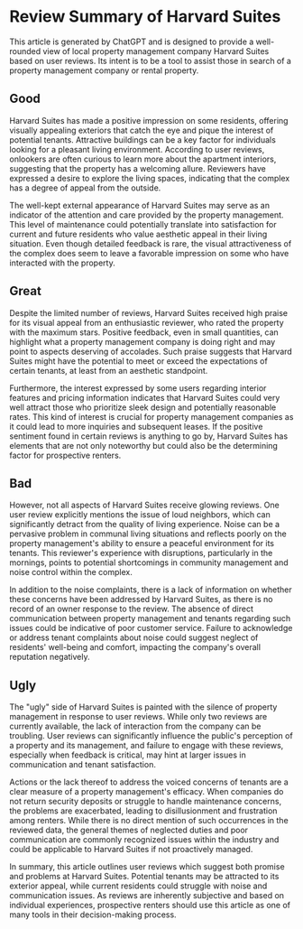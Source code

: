 # Review Summary of Harvard Suites

This article is generated by ChatGPT and is designed to provide a well-rounded view of local property management company Harvard Suites based on user reviews. Its intent is to be a tool to assist those in search of a property management company or rental property.

## Good

Harvard Suites has made a positive impression on some residents, offering visually appealing exteriors that catch the eye and pique the interest of potential tenants. Attractive buildings can be a key factor for individuals looking for a pleasant living environment. According to user reviews, onlookers are often curious to learn more about the apartment interiors, suggesting that the property has a welcoming allure. Reviewers have expressed a desire to explore the living spaces, indicating that the complex has a degree of appeal from the outside.

The well-kept external appearance of Harvard Suites may serve as an indicator of the attention and care provided by the property management. This level of maintenance could potentially translate into satisfaction for current and future residents who value aesthetic appeal in their living situation. Even though detailed feedback is rare, the visual attractiveness of the complex does seem to leave a favorable impression on some who have interacted with the property.

## Great

Despite the limited number of reviews, Harvard Suites received high praise for its visual appeal from an enthusiastic reviewer, who rated the property with the maximum stars. Positive feedback, even in small quantities, can highlight what a property management company is doing right and may point to aspects deserving of accolades. Such praise suggests that Harvard Suites might have the potential to meet or exceed the expectations of certain tenants, at least from an aesthetic standpoint.

Furthermore, the interest expressed by some users regarding interior features and pricing information indicates that Harvard Suites could very well attract those who prioritize sleek design and potentially reasonable rates. This kind of interest is crucial for property management companies as it could lead to more inquiries and subsequent leases. If the positive sentiment found in certain reviews is anything to go by, Harvard Suites has elements that are not only noteworthy but could also be the determining factor for prospective renters.

## Bad

However, not all aspects of Harvard Suites receive glowing reviews. One user review explicitly mentions the issue of loud neighbors, which can significantly detract from the quality of living experience. Noise can be a pervasive problem in communal living situations and reflects poorly on the property management's ability to ensure a peaceful environment for its tenants. This reviewer's experience with disruptions, particularly in the mornings, points to potential shortcomings in community management and noise control within the complex.

In addition to the noise complaints, there is a lack of information on whether these concerns have been addressed by Harvard Suites, as there is no record of an owner response to the review. The absence of direct communication between property management and tenants regarding such issues could be indicative of poor customer service. Failure to acknowledge or address tenant complaints about noise could suggest neglect of residents' well-being and comfort, impacting the company's overall reputation negatively.

## Ugly

The "ugly" side of Harvard Suites is painted with the silence of property management in response to user reviews. While only two reviews are currently available, the lack of interaction from the company can be troubling. User reviews can significantly influence the public's perception of a property and its management, and failure to engage with these reviews, especially when feedback is critical, may hint at larger issues in communication and tenant satisfaction.

Actions or the lack thereof to address the voiced concerns of tenants are a clear measure of a property management's efficacy. When companies do not return security deposits or struggle to handle maintenance concerns, the problems are exacerbated, leading to disillusionment and frustration among renters. While there is no direct mention of such occurrences in the reviewed data, the general themes of neglected duties and poor communication are commonly recognized issues within the industry and could be applicable to Harvard Suites if not proactively managed.

In summary, this article outlines user reviews which suggest both promise and problems at Harvard Suites. Potential tenants may be attracted to its exterior appeal, while current residents could struggle with noise and communication issues. As reviews are inherently subjective and based on individual experiences, prospective renters should use this article as one of many tools in their decision-making process.